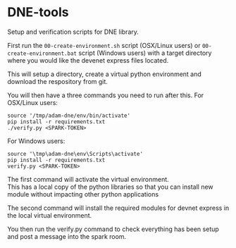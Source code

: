 # DNE-tools
Setup and verification scripts for DNE library.

First run the `00-create-environment.sh` script (OSX/Linux users) or `00-create-environment.bat` script (Windows users) with a target directory where you would like the devenet express files located. 

This will setup a directory, create a virtual python environment and download the respository from git.

You will then have a three commands you need to run after this.
For OSX/Linux users:

```
source '/tmp/adam-dne/env/bin/activate'
pip install -r requirements.txt
./verify.py <SPARK-TOKEN>
```

For Windows users:

```
source '\tmp\adam-dne\env\Scripts\activate'
pip install -r requirements.txt
verify.py <SPARK-TOKEN>
```

The first command will activate the virtual environment.  
This has a local copy of the python libraries so that you can install new module without impacting other python applications

The second command will install the required modules for devnet express in the local virtual environment.

You then run the verify.py command to check everything has been setup and post a message into the spark room.
